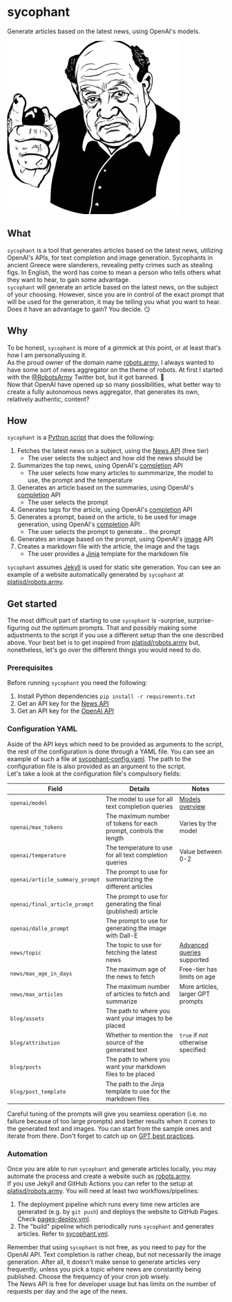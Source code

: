 # sycophant

Generate articles based on the latest news, using OpenAI's models.

![sycophant](sycophant-logo.png)

## What

`sycophant` is a tool that generates articles based on the latest news, utilizing OpenAI's APIs,
for text completion and image generation.
Sycophants in ancient Greece were slanderers, revealing petty crimes such as stealing figs.
In English, the word has come to mean a person who tells others what they want to hear, to gain some advantage.<br>
`sycophant` will generate an article based on the latest news, on the subject of your choosing.
However, since you are in control of the exact prompt that will be used for the generation,
it may be telling you what you want to hear. Does it have an advantage to gain? You decide. 😏

## Why

To be honest, `sycophant` is more of a gimmick at this point, or at least that's how I am personallyusing it.<br>
As the proud owner of the domain name [robots.army](https://robots.army/), I always wanted to have some sort of
news aggregator on the theme of robots.
At first I started with the [@RobotsArmy](https://twitter.com/RobotsArmy) Twitter bot, but it got banned. 🤣<br>
Now that OpenAI have opened up so many possibilities, what better way to create a fully autonomous news aggregator,
that generates its own, relatively authentic, content?

## How

`sycophant` is a [Python script](sycophant.py) that does the following:
1. Fetches the latest news on a subject, using the [News API](https://newsapi.org/) (free tier)
   * The user selects the subject and how old the news should be
1. Summarizes the top news, using OpenAI's [completion](https://platform.openai.com/docs/api-reference/completions) API
   * The user selects how many articles to summmarize, the model to use, the prompt and the temperature
1. Generates an article based on the summaries, using OpenAI's [completion](https://platform.openai.com/docs/api-reference/completions) API
   * The user selects the prompt
1. Generates tags for the article, using OpenAI's [completion](https://platform.openai.com/docs/api-reference/completions) API
1. Generates a prompt, based on the article, to be used for image generation, using OpenAI's [completion](https://platform.openai.com/docs/api-reference/completions) API
   * The user selects the prompt to generate... the prompt
1. Generates an image based on the prompt, using OpenAI's [image](https://platform.openai.com/docs/api-reference/images) API
1. Creates a markdown file with the article, the image and the tags
   * The user provides a [Jinja](https://realpython.com/primer-on-jinja-templating/) template for the markdown file

`sycophant` assumes [Jekyll](https://jekyllrb.com/) is used for static site generation.
You can see an example of a website automatically generated by `sycophant` at [platisd/robots.army](https://github.com/platisd/robots.army).

## Get started

The most difficult part of starting to use `sycophant` is -surprise, surprise- figuring out the optimum prompts.
That and possibly making some adjustments to the script if you use a different setup than the one described above.
Your best bet is to get inspired from [platisd/robots.army](https://github.com/platisd/robots.army) but, nonetheless,
let's go over the different things you would need to do.

### Prerequisites

Before running `sycophant` you need the following:

1. Install Python dependencies `pip install -r requirements.txt`
1. Get an API key for the [News API](https://newsapi.org/)
1. Get an API key for the [OpenAI API](https://openai.com/pricing)

### Configuration YAML

Aside of the API keys which need to be provided as arguments to the script, the rest of the configuration is done
through a YAML file. You can see an example of such a file at [sycophant-config.yaml](sycophant-config.yaml).
The path to the configuration file is also provided as an argument to the script.<br>
Let's take a look at the configuration file's compulsory fields:

| Field                           | Details                                                           | Notes                             |
| ------------------------------- | ----------------------------------------------------------------- | --------------------------------- |
| `openai/model`                  | The model to use for all text completion queries                  | [Models overview]                 |
| `openai/max_tokens`             | The maximum number of tokens for each prompt, controls the length | Varies by the model               |
| `openai/temperature`            | The temperature to use for all text completion queries            | Value between 0-2                 |
| `openai/article_summary_prompt` | The prompt to use for summarizing the different articles          |                                   |
| `openai/final_article_prompt`   | The prompt to use for generating the final (published) article    |                                   |
| `openai/dalle_prompt`           | The prompt to use for generating the image with Dall-E            |                                   |
| `news/topic`                    | The topic to use for fetching the latest news                     | [Advanced queries] supported      |
| `news/max_age_in_days`          | The maximum age of the news to fetch                              | Free-tier has limits on age       |
| `news/max_articles`             | The maximum number of articles to fetch and summarize             | More articles, larger GPT prompts |
| `blog/assets`                   | The path to where you want your images to be placed               |                                   |
| `blog/attribution`              | Whether to mention the source of the generated text               | `true` if not otherwise specified |
| `blog/posts`                    | The path to where you want your markdown files to be placed       |                                   |
| `blog/post_template`            | The path to the Jinja template to use for the markdown files      |                                   |


[Models overview]: https://platform.openai.com/docs/models/overview
[Advanced queries]: https://newsapi.org/docs/endpoints/everything

Careful tuning of the prompts will give you seamless operation (i.e. no failure because of too large prompts)
and better results when it comes to the generated text and images.
You can start from the sample ones and iterate from there.
Don't forget to catch up on [GPT best practices](https://platform.openai.com/docs/guides/gpt-best-practices).

### Automation

Once you are able to run `sycophant` and generate articles locally, you may automate the process and create
a website such as [robots.army](https://robots.army).<br>
If you use Jekyll and GitHub Actions you can refer to the setup at
[platisd/robots.army](https://github.com/platisd/robots.army/tree/master/.github/workflows).
You will need at least two workflows/pipelines:
1. The deployment pipeline which runs every time new articles are generated (e.g. by `git push`) and deploys the
   website to GitHub Pages. Check [pages-deploy.yml].
2. The "build" pipeline which periodically runs `sycophant` and generates articles. Refer to [sycophant.yml].

[pages-deploy.yml]: https://github.com/platisd/robots.army/blob/master/.github/workflows/pages-deploy.yml
[sycophant.yml]: https://github.com/platisd/robots.army/blob/master/.github/workflows/sycophant.yml

Remember that using `sycophant` is not free, as you need to pay for the OpenAI API.
Text completion is rather cheap, but not necessarily the image generation.
After all, it doesn't make sense to generate articles very frequently, unless you pick a topic where news are
constantly being published. Choose the frequency of your cron job wisely.<br>
The News API is free for developer usage but has limits on the number of requests per day and the age of the news.
